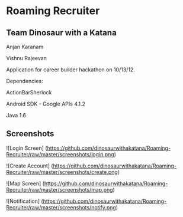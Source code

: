 Roaming Recruiter
==========

Team Dinosaur with a Katana
---------------------------
Anjan Karanam

Vishnu Rajeevan


Application for career builder hackathon on 10/13/12.

Dependencies:

ActionBarSherlock

Android SDK -  Google APIs 4.1.2

Java 1.6


Screenshots
-----------

![Login Screen] (https://github.com/dinosaurwithakatana/Roaming-Recruiter/raw/master/screenshots/login.png)

![Create Account] (https://github.com/dinosaurwithakatana/Roaming-Recruiter/raw/master/screenshots/create.png)

![Map Screen] (https://github.com/dinosaurwithakatana/Roaming-Recruiter/raw/master/screenshots/map.png)

![Notification] (https://github.com/dinosaurwithakatana/Roaming-Recruiter/raw/master/screenshots/notify.png)
